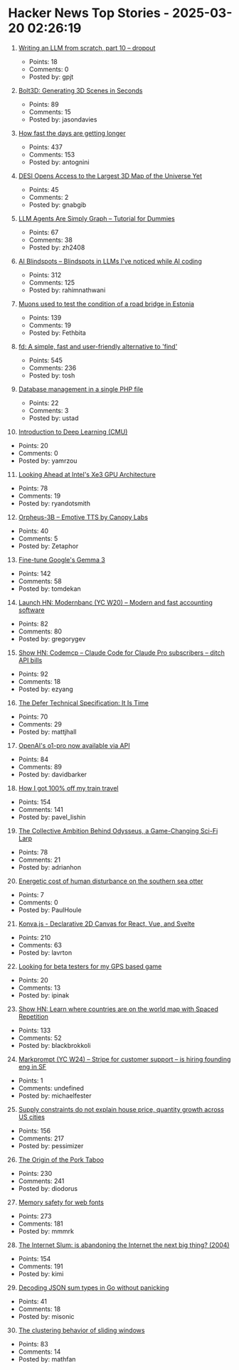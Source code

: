 # Hacker News Top Stories - 2025-03-20 02:26:19

1. [Writing an LLM from scratch, part 10 – dropout](https://www.gilesthomas.com/2025/03/llm-from-scratch-10-dropout)
   - Points: 18
   - Comments: 0
   - Posted by: gpjt

2. [Bolt3D: Generating 3D Scenes in Seconds](https://szymanowiczs.github.io/bolt3d)
   - Points: 89
   - Comments: 15
   - Posted by: jasondavies

3. [How fast the days are getting longer](https://joe-antognini.github.io/astronomy/daylight)
   - Points: 437
   - Comments: 153
   - Posted by: antognini

4. [DESI Opens Access to the Largest 3D Map of the Universe Yet](https://newscenter.lbl.gov/2025/03/19/desi-opens-access-to-the-largest-3d-map-of-the-universe-yet/)
   - Points: 45
   - Comments: 2
   - Posted by: gnabgib

5. [LLM Agents Are Simply Graph – Tutorial for Dummies](https://zacharyhuang.substack.com/p/llm-agent-internal-as-a-graph-tutorial)
   - Points: 67
   - Comments: 38
   - Posted by: zh2408

6. [AI Blindspots – Blindspots in LLMs I've noticed while AI coding](https://ezyang.github.io/ai-blindspots/)
   - Points: 312
   - Comments: 125
   - Posted by: rahimnathwani

7. [Muons used to test the condition of a road bridge in Estonia](https://news.err.ee/1609634600/muons-used-to-test-the-condition-of-a-road-bridge-in-estonia)
   - Points: 139
   - Comments: 19
   - Posted by: Fethbita

8. [fd: A simple, fast and user-friendly alternative to 'find'](https://github.com/sharkdp/fd)
   - Points: 545
   - Comments: 236
   - Posted by: tosh

9. [Database management in a single PHP file](https://github.com/vrana/adminer)
   - Points: 22
   - Comments: 3
   - Posted by: ustad

10. [Introduction to Deep Learning (CMU)](https://deeplearning.cs.cmu.edu/./S25/index.html)
   - Points: 20
   - Comments: 0
   - Posted by: yamrzou

11. [Looking Ahead at Intel's Xe3 GPU Architecture](https://chipsandcheese.com/p/looking-ahead-at-intels-xe3-gpu-architecture)
   - Points: 78
   - Comments: 19
   - Posted by: ryandotsmith

12. [Orpheus-3B – Emotive TTS by Canopy Labs](https://canopylabs.ai/model-releases)
   - Points: 40
   - Comments: 5
   - Posted by: Zetaphor

13. [Fine-tune Google's Gemma 3](https://unsloth.ai/blog/gemma3)
   - Points: 142
   - Comments: 58
   - Posted by: tomdekan

14. [Launch HN: Modernbanc (YC W20) – Modern and fast accounting software](undefined)
   - Points: 82
   - Comments: 80
   - Posted by: gregorygev

15. [Show HN: Codemcp – Claude Code for Claude Pro subscribers – ditch API bills](https://github.com/ezyang/codemcp)
   - Points: 92
   - Comments: 18
   - Posted by: ezyang

16. [The Defer Technical Specification: It Is Time](https://thephd.dev/c2y-the-defer-technical-specification-its-time-go-go-go)
   - Points: 70
   - Comments: 29
   - Posted by: mattjhall

17. [OpenAI's o1-pro now available via API](https://platform.openai.com/docs/models/o1-pro)
   - Points: 84
   - Comments: 89
   - Posted by: davidbarker

18. [How I got 100% off my train travel](https://readbunce.com/p/how-i-got-100-off-my-train-travel)
   - Points: 154
   - Comments: 141
   - Posted by: pavel_lishin

19. [The Collective Ambition Behind Odysseus, a Game-Changing Sci-Fi Larp](https://mssv.net/2025/03/19/the-collective-ambition-behind-odysseus-a-game-changing-sci-fi-larp/)
   - Points: 78
   - Comments: 21
   - Posted by: adrianhon

20. [Energetic cost of human disturbance on the southern sea otter](https://wildlife.onlinelibrary.wiley.com/doi/10.1002/jwmg.70012)
   - Points: 7
   - Comments: 0
   - Posted by: PaulHoule

21. [Konva.js - Declarative 2D Canvas for React, Vue, and Svelte](https://konvajs.org/)
   - Points: 210
   - Comments: 63
   - Posted by: lavrton

22. [Looking for beta testers for my GPS based game](https://cityquizler.com/)
   - Points: 20
   - Comments: 13
   - Posted by: ipinak

23. [Show HN: Learn where countries are on the world map with Spaced Repetition](https://map.koljapluemer.com)
   - Points: 133
   - Comments: 52
   - Posted by: blackbrokkoli

24. [Markprompt (YC W24) – Stripe for customer support – is hiring founding eng in SF](https://markprompt.com/jobs)
   - Points: 1
   - Comments: undefined
   - Posted by: michaelfester

25. [Supply constraints do not explain house price, quantity growth across US cities](https://www.nber.org/papers/w33576)
   - Points: 156
   - Comments: 217
   - Posted by: pessimizer

26. [The Origin of the Pork Taboo](https://archaeology.org/issues/march-april-2025/letters-from/on-the-origin-of-the-pork-taboo/)
   - Points: 230
   - Comments: 241
   - Posted by: diodorus

27. [Memory safety for web fonts](https://developer.chrome.com/blog/memory-safety-fonts)
   - Points: 273
   - Comments: 181
   - Posted by: mmmrk

28. [The Internet Slum: is abandoning the Internet the next big thing? (2004)](https://www.fourmilab.ch/documents/netslum/)
   - Points: 154
   - Comments: 191
   - Posted by: kimi

29. [Decoding JSON sum types in Go without panicking](https://nicolashery.com/decoding-json-sum-types-in-go/)
   - Points: 41
   - Comments: 18
   - Posted by: misonic

30. [The clustering behavior of sliding windows](https://arxiv.org/abs/2503.14393)
   - Points: 83
   - Comments: 14
   - Posted by: mathfan

